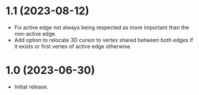 # 1.1 (2023-08-12)
* Fix active edge not always being respected as more important than the non-active edge.
* Add option to relocate 3D cursor to vertex shared between both edges if it exists or first vertex of active edge otherwise.

# 1.0 (2023-06-30)
* Initial release.
